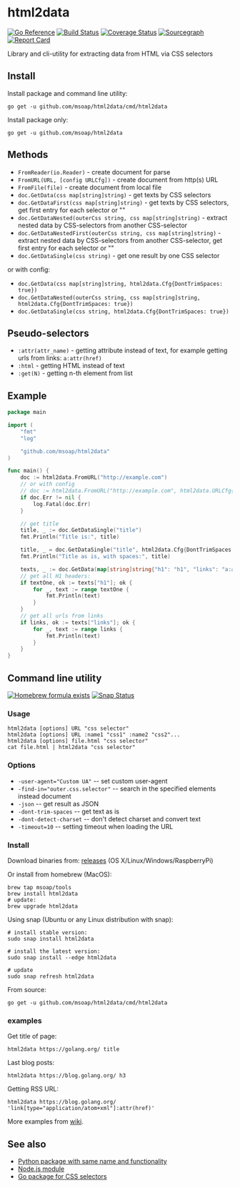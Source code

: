 html2data
=========

[![Go Reference](https://pkg.go.dev/badge/github.com/msoap/html2data.svg)](https://pkg.go.dev/github.com/msoap/html2data)
[![Build Status](https://travis-ci.org/msoap/html2data.svg?branch=master)](https://travis-ci.org/msoap/html2data)
[![Coverage Status](https://coveralls.io/repos/github/msoap/html2data/badge.svg?branch=master)](https://coveralls.io/github/msoap/html2data?branch=master)
[![Sourcegraph](https://sourcegraph.com/github.com/msoap/html2data/-/badge.svg)](https://sourcegraph.com/github.com/msoap/html2data?badge)
[![Report Card](https://goreportcard.com/badge/github.com/msoap/html2data)](https://goreportcard.com/report/github.com/msoap/html2data)

Library and cli-utility for extracting data from HTML via CSS selectors

Install
-------

Install package and command line utility:

    go get -u github.com/msoap/html2data/cmd/html2data

Install package only:

    go get -u github.com/msoap/html2data

Methods
-------

  * `FromReader(io.Reader)` - create document for parse
  * `FromURL(URL, [config URLCfg])` - create document from http(s) URL
  * `FromFile(file)` - create document from local file
  * `doc.GetData(css map[string]string)` - get texts by CSS selectors
  * `doc.GetDataFirst(css map[string]string)` - get texts by CSS selectors, get first entry for each selector or ""
  * `doc.GetDataNested(outerCss string, css map[string]string)` - extract nested data by CSS-selectors from another CSS-selector
  * `doc.GetDataNestedFirst(outerCss string, css map[string]string)` - extract nested data by CSS-selectors from another CSS-selector, get first entry for each selector or ""
  * `doc.GetDataSingle(css string)` - get one result by one CSS selector

  or with config:

  * `doc.GetData(css map[string]string, html2data.Cfg{DontTrimSpaces: true})`
  * `doc.GetDataNested(outerCss string, css map[string]string, html2data.Cfg{DontTrimSpaces: true})`
  * `doc.GetDataSingle(css string, html2data.Cfg{DontTrimSpaces: true})`

Pseudo-selectors
----------------

  * `:attr(attr_name)` - getting attribute instead of text, for example getting urls from links: `a:attr(href)`
  * `:html` - getting HTML instead of text
  * `:get(N)` - getting n-th element from list

Example
-------

```go
package main

import (
    "fmt"
    "log"

    "github.com/msoap/html2data"
)

func main() {
    doc := html2data.FromURL("http://example.com")
    // or with config
    // doc := html2data.FromURL("http://example.com", html2data.URLCfg{UA: "userAgent", TimeOut: 10, DontDetectCharset: false})
    if doc.Err != nil {
        log.Fatal(doc.Err)
    }

    // get title
    title, _ := doc.GetDataSingle("title")
    fmt.Println("Title is:", title)

    title, _ = doc.GetDataSingle("title", html2data.Cfg{DontTrimSpaces: true})
    fmt.Println("Title as is, with spaces:", title)

    texts, _ := doc.GetData(map[string]string{"h1": "h1", "links": "a:attr(href)"})
    // get all H1 headers:
    if textOne, ok := texts["h1"]; ok {
        for _, text := range textOne {
            fmt.Println(text)
        }
    }
    // get all urls from links
    if links, ok := texts["links"]; ok {
        for _, text := range links {
            fmt.Println(text)
        }
    }
}
```

Command line utility
--------------------

[![Homebrew formula exists](https://img.shields.io/badge/homebrew-🍺-d7af72.svg)](https://github.com/msoap/html2data#install-1)
[![Snap Status](https://build.snapcraft.io/badge/msoap/html2data.svg)](https://snapcraft.io/html2data)

### Usage

    html2data [options] URL "css selector"
    html2data [options] URL :name1 "css1" :name2 "css2"...
    html2data [options] file.html "css selector"
    cat file.html | html2data "css selector"

### Options

  * `-user-agent="Custom UA"` -- set custom user-agent
  * `-find-in="outer.css.selector"` -- search in the specified elements instead document
  * `-json` -- get result as JSON
  * `-dont-trim-spaces` -- get text as is
  * `-dont-detect-charset` -- don't detect charset and convert text
  * `-timeout=10` -- setting timeout when loading the URL

### Install

Download binaries from: [releases](https://github.com/msoap/html2data/releases) (OS X/Linux/Windows/RaspberryPi)

Or install from homebrew (MacOS):

    brew tap msoap/tools
    brew install html2data
    # update:
    brew upgrade html2data

Using snap (Ubuntu or any Linux distribution with snap):

    # install stable version:
    sudo snap install html2data
    
    # install the latest version:
    sudo snap install --edge html2data
    
    # update
    sudo snap refresh html2data

From source:

    go get -u github.com/msoap/html2data/cmd/html2data

### examples

Get title of page:

    html2data https://golang.org/ title

Last blog posts:

    html2data https://blog.golang.org/ h3

Getting RSS URL:

    html2data https://blog.golang.org/ 'link[type="application/atom+xml"]:attr(href)'

More examples from [wiki](https://github.com/msoap/html2data/wiki/Examples).

See also
--------

  * [Python package with same name and functionality](https://pypi.python.org/pypi/html2data)
  * [Node.js module](https://www.npmjs.com/package/html2data)
  * [Go package for CSS selectors](https://github.com/PuerkitoBio/goquery/)
